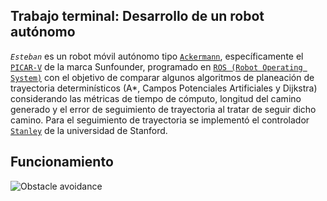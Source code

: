 ## Trabajo terminal: Desarrollo de un robot autónomo

*`Esteban`* es un robot móvil autónomo tipo [`Ackermann`](https://en.wikipedia.org/wiki/Ackermann_steering_geometry), específicamente el [`PICAR-V`](https://docs.sunfounder.com/projects/picar-v/en/latest/introduction.html) de la marca Sunfounder, programado en [`ROS (Robot Operating System)`](https://www.ros.org/) con el objetivo de comparar algunos algoritmos de planeación de trayectoria determinísticos (A*, Campos Potenciales Artificiales y Dijkstra) considerando las métricas de tiempo de cómputo, longitud del camino generado y el error de seguimiento de trayectoria al tratar de seguir dicho camino. Para el seguimiento de trayectoria se implementó el controlador [`Stanley`](http://robotics.stanford.edu/~gabeh/papers/hoffmann_stanley_control07.pdf) de la universidad de Stanford.

## Funcionamiento

![Obstacle avoidance](resources/images/obstacle-avoidance.gif)